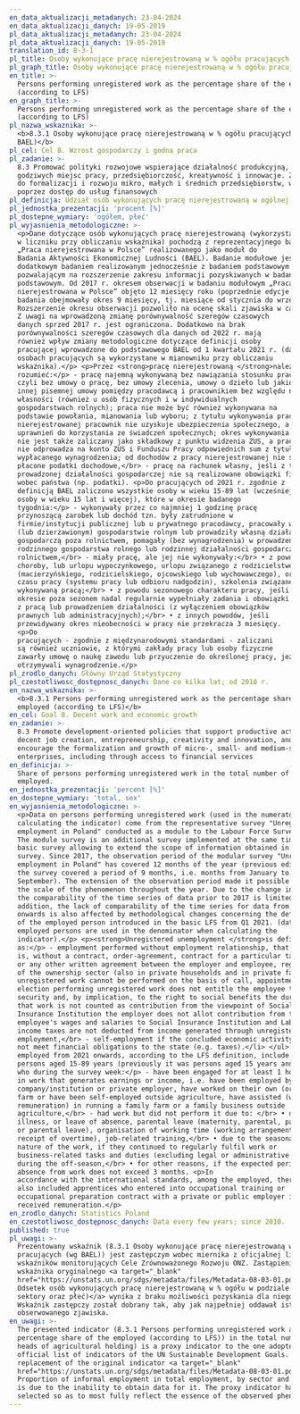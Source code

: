 ```yaml
---
en_data_aktualizacji_metadanych: 23-04-2024
en_data_aktualizacji_danych: 19-05-2019
pl_data_aktualizacji_metadanych: 23-04-2024
pl_data_aktualizacji_danych: 19-05-2019
translation_id: 8-3-1
pl_title: Osoby wykonujące pracę nierejestrowaną w % ogółu pracujących (wg BAEL)
pl_graph_title: Osoby wykonujące pracę nierejestrowaną w % ogółu pracujących (wg BAEL)
en_title: >-
  Persons performing unregistered work as the percentage share of the employed
  (according to LFS)
en_graph_title: >-
  Persons performing unregistered work as the percentage share of the employed
  (according to LFS)
pl_nazwa_wskaznika: >-
  <b>8.3.1 Osoby wykonujące pracę nierejestrowaną w % ogółu pracujących (wg
  BAEL)</b>
pl_cel: Cel 8. Wzrost gospodarczy i godna praca
pl_zadanie: >-
  8.3 Promować polityki rozwojowe wspierające działalność produkcyjną, tworzenie
  godziwych miejsc pracy, przedsiębiorczość, kreatywność i innowacje. Zachęcać
  do formalizacji i rozwoju mikro, małych i średnich przedsiębiorstw, w tym
  poprzez dostęp do usług finansowych
pl_definicja: Udział osób wykonujących pracę nierejestrowaną w ogólnej liczbie pracujących.
pl_jednostka_prezentacji: 'procent [%]'
pl_dostepne_wymiary: 'ogółem, płeć'
pl_wyjasnienia_metodologiczne: >-
  <p>Dane dotyczące osób wykonujących pracę nierejestrowaną (wykorzystane
  w liczniku przy obliczaniu wskaźnika) pochodzą z reprezentacyjnego badania
  „Praca nierejestrowana w Polsce” realizowanego jako moduł do
  Badania Aktywności Ekonomicznej Ludności (BAEL). Badanie modułowe jest
  dodatkowym badaniem realizowanym jednocześnie z badaniem podstawowym
  pozwalającym na rozszerzenie zakresu informacji pozyskiwanych w badaniu
  podstawowym. Od 2017 r. okresem obserwacji w badaniu modułowym „Praca
  nierejestrowana w Polsce” objęto 12 miesięcy roku (poprzednie edycje
  badania obejmowały okres 9 miesięcy, tj. miesiące od stycznia do września).
  Rozszerzenie okresu obserwacji pozwoliło na ocenę skali zjawiska w całym roku.
  Z uwagi na wprowadzoną zmianę porównywalność szeregów czasowych
  danych sprzed 2017 r. jest ograniczona. Dodatkowo na brak
  porównywalności szeregów czasowych dla danych od 2022 r. mają
  również wpływ zmiany metodologiczne dotyczące definicji osoby
  pracującej wprowadzone do podstawowego BAEL od 1 kwartału 2021 r. (dane o
  osobach pracujących są wykorzystane w mianowniku przy obliczaniu
  wskaźnika).</p> <p>Przez <strong>pracę nierejestrowaną </strong>należy
  rozumieć:</p> - pracę najemną wykonywaną bez nawiązania stosunku pracy
  czyli bez umowy o pracę, bez umowy zlecenia, umowy o dzieło lub jakiejkolwiek
  innej pisemnej umowy pomiędzy pracodawcą i pracownikiem bez względu na sektor
  własności (również u osób fizycznych i w indywidualnych
  gospodarstwach rolnych); praca nie może być również wykonywana na
  podstawie powołania, mianowania lub wyboru; z tytułu wykonywania pracy
  nierejestrowanej pracownik nie uzyskuje ubezpieczenia społecznego, a więc
  uprawnień do korzystania ze świadczeń społecznych; okres wykonywania tej pracy
  nie jest także zaliczany jako składkowy z punktu widzenia ZUS, a pracodawca
  nie odprowadza na konto ZUS i Funduszu Pracy odpowiednich sum z tytułu
  wypłacanego wynagrodzenia; od dochodów z pracy nierejestrowanej nie są
  płacone podatki dochodowe,</br> - pracę na rachunek własny, jeśli z tytułu
  prowadzonej działalności gospodarczej nie są realizowane obowiązki finansowe
  wobec państwa (np. podatki). <p>Do pracujących od 2021 r. zgodnie z
  definicją BAEL zaliczono wszystkie osoby w wieku 15-89 lat (wcześniej były to
  osoby w wieku 15 lat i więcej), które w okresie badanego
  tygodnia:</p> - wykonywały przez co najmniej 1 godzinę pracę
  przynoszącą zarobek lub dochód tzn. były zatrudnione w
  firmie/instytucji publicznej lub u prywatnego pracodawcy, pracowały we własnym
  (lub dzierżawionym) gospodarstwie rolnym lub prowadziły własną działalność
  gospodarczą poza rolnictwem, pomagały (bez wynagrodzenia) w prowadzeniu
  rodzinnego gospodarstwa rolnego lub rodzinnej działalności gospodarczej poza
  rolnictwem,</br> - miały pracę, ale jej nie wykonywały:</br> • z powodu
  choroby, lub urlopu wypoczynkowego, urlopu związanego z rodzicielstwem
  (macierzyńskiego, rodzicielskiego, ojcowskiego lub wychowawczego), organizacji
  czasu pracy (systemu pracy lub odbioru nadgodzin), szkolenia związanego z
  wykonywaną pracą;</br> • z powodu sezonowego charakteru pracy, jeśli w
  okresie poza sezonem nadal regularnie wypełniały zadania i obowiązki związane
  z pracą lub prowadzeniem działalności (z wyłączeniem obowiązków
  prawnych lub administracyjnych);</br> • z innych powodów, jeśli
  przewidywany okres nieobecności w pracy nie przekracza 3 miesięcy. 
  <p>Do
  pracujących - zgodnie z międzynarodowymi standardami - zaliczani
  są również uczniowie, z którymi zakłady pracy lub osoby fizyczne
  zawarły umowę o naukę zawodu lub przyuczenie do określonej pracy, jeżeli
  otrzymywali wynagrodzenie.</p>
pl_zrodlo_danych: Główny Urząd Statystyczny
pl_czestotliwosc_dostępnosc_danych: Dane co kilka lat; od 2010 r.
en_nazwa_wskaznika: >-
  <b>8.3.1 Persons performing unregistered work as the percentage share of the
  employed (according to LFS)</b>
en_cel: Goal 8. Decent work and economic growth
en_zadanie: >-
  8.3 Promote development-oriented policies that support productive activities,
  decent job creation, entrepreneurship, creativity and innovation, and
  encourage the formalization and growth of micro-, small- and medium-sized
  enterprises, including through access to financial services
en_definicja: >-
  Share of persons performing unregistered work in the total number of the
  employed.
en_jednostka_prezentacji: 'percent [%]'
en_dostepne_wymiary: 'total, sex'
en_wyjasnienia_metodologiczne: >-
  <p>Data on persons performing unregistered work (used in the numerator when
  calculating the indicator) come from the representative survey "Unregistered
  employment in Poland" conducted as a module to the Labour Force Survey (LFS).
  The module survey is an additional survey implemented at the same time as the
  basic survey allowing to extend the scope of information obtained in the basic
  survey. Since 2017, the observation period of the modular survey "Unregistered
  employment in Poland" has covered 12 months of the year (previous editions of
  the survey covered a period of 9 months, i.e. months from January to
  September). The extension of the observation period made it possible to assess
  the scale of the phenomenon throughout the year. Due to the change introduced,
  the comparability of the time series of data prior to 2017 is limited. In
  addition, the lack of comparability of the time series for data from 2022
  onwards is also affected by methodological changes concerning the definition
  of the employed person introduced in the basic LFS from Q1 2021. (data on
  employed persons are used in the denominator when calculating the
  indicator).</p> <p><strong>Unregistered unemployment </strong>is defined
  as:</p> - employment performed without employment relationship, that
  is, without a contract, order-agreement, contract for a particular task/work
  or any other written agreement between the employer and employee, regardless
  of the ownership sector (also in private households and in private farms)
  unregistered work cannot be performed on the basis of call, appointment, or
  election performing unregistered work does not entitle the employee to social
  security and, by implication, to the right to social benefits the duration of
  that work is not counted as contribution from the viewpoint of Social
  Insurance Institution the employer does not allot contribution from the
  employee's wages and salaries to Social Insurance Institution and Labour Found
  income taxes are not deducted from income generated through unregistered
  employment,</br> - self-employment if the concluded economic activity does
  not meet financial obligations to the state (e.g. taxes).</li> </ul> <p>The
  employed from 2021 onwards, according to the LFS definition, include all
  persons aged 15-89 years (previously it was persons aged 15 years and over)
  who during the survey week:</p> - have been engaged for at least 1 hour
  in work that generates earnings or income, i.e. have been employed by a public
  company/institution or private employer, have worked on their own (or leased)
  farm or have been self-employed outside agriculture, have assisted (without
  remuneration) in running a family farm or a family business outside
  agriculture,</br> - had work but did not perform it due to: </br> • due to
  illness, or leave of absence, parental leave (maternity, parental, paternity
  or parental leave), organisation of working time (working arrangements or
  receipt of overtime), job-related training,</br> • due to the seasonal
  nature of the work, if they continued to regularly fulfil work or
  business-related tasks and duties (excluding legal or administrative duties)
  during the off-season,</br> • for other reasons, if the expected period of
  absence from work does not exceed 3 months. <p>In
  accordance with the international standards, among the employed, there are
  also included apprentices who entered into occupational training or
  occupational preparation contract with a private or public employer if they
  received remuneration.</p>
en_zrodlo_danych: Statistics Poland
en_czestotliwosc_dostępnosc_danych: Data every few years; since 2010.
published: true
pl_uwagi: >-
  Prezentowany wskaźnik (8.3.1 Osoby wykonujące pracę nierejestrowaną w % ogółu
  pracujących (wg BAEL)) jest zastępczym wobec miernika z oficjalnej listy
  wskaźników monitorujących Cele Zrównoważonego Rozwoju ONZ. Zastąpienie
  wskaźnika oryginalnego <a target="_blank"
  href="https://unstats.un.org/sdgs/metadata/files/Metadata-08-03-01.pdf">(8.3.1
  Odsetek osób wykonujących pracę nierejestrowaną w % ogółu w podziale na:
  sektory oraz płeć)</a> wynika z braku możliwości pozyskania dla niego danych.
  Wskaźnik zastępczy został dobrany tak, aby jak najpełniej oddawał istotę
  obserwowanego zjawiska.
en_uwagi: >-
  The presented indicator (8.3.1 Persons performing unregistered work as the
  percentage share of the employed (according to LFS)) in the total number of
  heads of agricultural holding) is a proxy indicator to the one adopted in the
  official list of indicators of the UN Sustainable Development Goals. The
  replacement of the original indicator <a target="_blank"
  href="https://unstats.un.org/sdgs/metadata/files/Metadata-08-03-01.pdf">(8.3.1
  Proportion of informal employment in total employment, by sector and sex)</a>
  is due to the inability to obtain data for it. The proxy indicator has been
  selected so as to most fully reflect the essence of the observed phenomenon.
---
```

